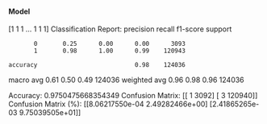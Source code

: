 #### Model
[1 1 1 ... 1 1 1]
Classification Report:
              precision    recall  f1-score   support

           0       0.25      0.00      0.00      3093
           1       0.98      1.00      0.99    120943

    accuracy                           0.98    124036
   macro avg       0.61      0.50      0.49    124036
weighted avg       0.96      0.98      0.96    124036

Accuracy: 0.9750475668354349
Confusion Matrix:
[[     1   3092]
 [     3 120940]]
Confusion Matrix (%):
[[8.06217550e-04 2.49282466e+00]
 [2.41865265e-03 9.75039505e+01]]

